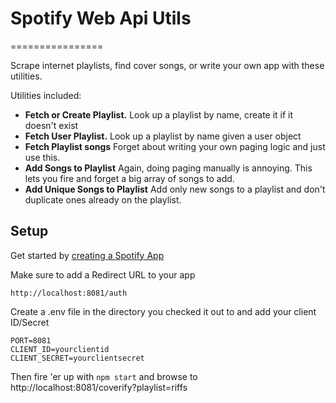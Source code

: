 # Spotify Web Api Utils
================

Scrape internet playlists, find cover songs, or write your own app with these utilities. 

Utilities included:

* **Fetch or Create Playlist.** Look up a playlist by name, create it if it doesn't exist
* **Fetch User Playlist.** Look up a playlist by name given a user object
* **Fetch Playlist songs** Forget about writing your own paging logic and just use this.
* **Add Songs to Playlist** Again, doing paging manually is annoying.  This lets you fire and forget a big array of songs to add.
* **Add Unique Songs to Playlist** Add only new songs to a playlist and don't duplicate ones already on the playlist.


## Setup
Get started by [creating a Spotify App](https://developer.spotify.com/my-applications/#!/applications)

Make sure to add a Redirect URL to your app
```
http://localhost:8081/auth
```

Create a .env file in the directory you checked it out to and add your client ID/Secret
```
PORT=8081
CLIENT_ID=yourclientid
CLIENT_SECRET=yourclientsecret
```

Then fire 'er up with `npm start` and browse to http://localhost:8081/coverify?playlist=riffs
